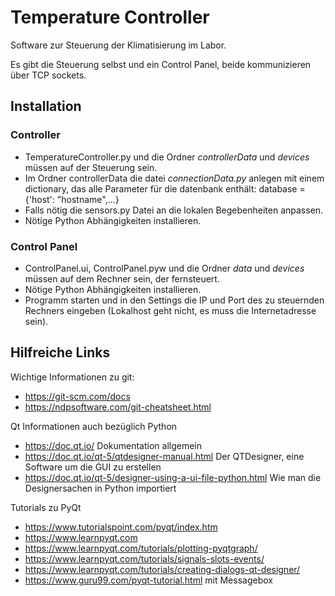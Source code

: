 # Temperature Controller

Software zur Steuerung der Klimatisierung im Labor.

Es gibt die Steuerung selbst und ein Control Panel, beide kommunizieren über TCP sockets.


## Installation

### Controller
* TemperatureController.py und die Ordner *controllerData* und *devices* müssen auf der Steuerung sein.
* Im Ordner controllerData die datei *connectionData.py* anlegen mit einem dictionary, das alle Parameter für die datenbank enthält: database = {'host': "hostname",...}
* Falls nötig die sensors.py Datei an die lokalen Begebenheiten anpassen.
* Nötige Python Abhängigkeiten installieren.

### Control Panel
* ControlPanel.ui, ControlPanel.pyw und die Ordner *data* und *devices* müssen auf dem Rechner sein, der fernsteuert.
* Nötige Python Abhängigkeiten installieren.
* Programm starten und in den Settings die IP und Port des zu steuernden Rechners eingeben (Lokalhost geht nicht, es muss die Internetadresse sein).


## Hilfreiche Links

Wichtige Informationen zu git:
 * https://git-scm.com/docs
 * https://ndpsoftware.com/git-cheatsheet.html

Qt Informationen auch bezüglich Python
 * https://doc.qt.io/ Dokumentation allgemein
 * https://doc.qt.io/qt-5/qtdesigner-manual.html Der QTDesigner, eine Software um die GUI zu erstellen
 * https://doc.qt.io/qt-5/designer-using-a-ui-file-python.html Wie man die Designersachen in Python importiert

Tutorials zu PyQt
 * https://www.tutorialspoint.com/pyqt/index.htm
 * https://www.learnpyqt.com
  * https://www.learnpyqt.com/tutorials/plotting-pyqtgraph/
  * https://www.learnpyqt.com/tutorials/signals-slots-events/
  * https://www.learnpyqt.com/tutorials/creating-dialogs-qt-designer/
 * https://www.guru99.com/pyqt-tutorial.html mit Messagebox
